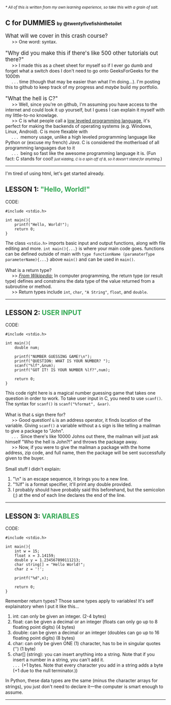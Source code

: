 <small><em>* All of this is written from my own learning experience, so take this with a grain of salt.</em></small>
<h2>C for DUMMIES <label style="font-size: 14px;">by @twentyfivefishinthetoilet</label></h2>
<label style="font-size: 17px; padding-bottom: 3px;">What will we cover in this crash course?</label><br>
<span style="padding-left: 20px; padding-bottom: 12px;">>> One word: syntax.</span>
<br>
<br>
<label style="font-size: 17px; padding-bottom: 5px;">"Why did you make this if there's like 500 other tutorials out there?"</label><br>
<span style="padding-left: 20px; padding-bottom: 12px;">>> I made this as a cheet sheet for myself so if I ever go dumb and forget what a switch does I don't need to go onto GeeksForGeeks for the 1000th <br>
<span style="padding-left: 20px; padding-bottom: 7px;">.&nbsp;.&nbsp;.&nbsp;time (though that may be easier than what I'm doing...). I'm posting this to github to keep track of my progress and <em>maybe</em> build my portfolio.<br><br>
<label style="font-size: 17px; padding-bottom: 5px;">"What the hell is C?"</label><br>
<span style="padding-left: 20px; padding-bottom: 7px;">>> Well, since you're on github, I'm assuming you have access to the internet and could look it up yourself, but I guess I can explain it myself with my little-to-no knowlage.<br>
<span style="padding-left: 20px; padding-bottom: 7px;">>> C is what people call a <a href="https://en.wikipedia.org/wiki/Low-level_programming_language" target="_blank">low leveled programming language</a>, it's perfect for making the backends of operating systems (e.g. Windows, Linux, Android). C is more flexable with<br>
<span style="padding-left: 20px; padding-bottom: 7px;">.&nbsp;.&nbsp;.&nbsp; memory usage, unlike a high leveled programming language like Python or (excuse my french) <em>Java</em>. C is considered the motherload of all programming languages due to it<br>
<span style="padding-left: 20px; padding-bottom: 7px;">.&nbsp;.&nbsp;.&nbsp; being so fast like the awesome programming language it is. (Fun fact: C stands for cool! <label style="font-size: 11px;"><em>just kidding, C is a spin off of B, so it doesn't stand for anything.</em></label>)
<hr>
I'm tired of using html, let's get started already.


<h2>LESSON 1: <label style="color: #32a852;">"Hello, World!"</label></h2>
<p>CODE:</p>
    
    #include <stdio.h>

    int main(){
        printf("Hello, World!");
        return 0;
    }

<label>The class</label> 
`<stdio.h>` 
<label>imports basic input and output functions, along with file editing and more.</label>
`int main(){...}` is where your main code goes. functions can be defined outside of main with `type functionName (paramaterType parameterName){...}` above `main()` and can be used in `main()`. 
<br><br>
What is a return type?<br>
<span style="padding-left: 20px; padding-bottom: 7px;">>> <a href="https://en.wikipedia.org/wiki/Return_type"><em>From Wikipedia:</em></a> In computer programming, the return type (or result type) defines and constrains the data type of the value returned from a subroutine or method.<br>
<span style="padding-left: 20px; padding-bottom: 7px;">>> Return types include `int`, `char`, `"A String"`, `float`, and `double`.
<hr>


<h2>LESSON 2: <label style="color: #32a852;">USER INPUT</label></h2>
<p>CODE:</p>
    
    #include <stdio.h>

    int main(){
        double num;

        printf("NUMBER GUESSING GAME!\n");
        printf("QUESTION: WHAT IS YOUR NUMBER? ");
        scanf("%lf",&num);
        printf("GOT IT! IS YOUR NUMBER %lf?",num);
        
        return 0;
    }

<label>This code right here is a magical number guessing game that takes one question in order to work. To take user input in C, you need to use `scanf()`. The syntax for `scanf()` is `scanf("%format", &var)`.</label><br>
<br>What is that `&` sign there for?<br>
<span style="padding-left: 20px; padding-bottom: 7px;">>> Good question! `&` is an address operator, it finds location of the variable. Giving `scanf()` a variable without a `&` sign is like telling a mailman to give a package to "John".<br>
<span style="padding-left: 20px; padding-bottom: 7px;">.&nbsp;.&nbsp;.&nbsp; Since there's like 10000 Johns out there, the mailman will just ask himself "Who the hell is John?!" and throws the package away.<br>
<span style="padding-left: 20px; padding-bottom: 7px;">>> Now, if you were to give the mailman a package with the home address, zip code, and full name, then the package will be sent successfully given to the buyer.<br><br>
Small stuff I didn't explain:
<ol>
    <li>"\n" is an escape sequence, it brings you to a new line.</li>
    <li>"%lf" is a format specifier, it'll print any double provided.</li>
    <li>I probably should have probably said this beforehand, but the semicolon (;) at the end of each line declares the end of the line.</li>
</ol>
<hr>

<h2>LESSON 3: <label style="color: #32a852;">VARIABLES</label></h2>
<p>CODE:</p>
    
    #include <stdio.h>

    int main(){
        int w = 15;
        float x = 3.14159;
        double y = 1.234567890111213;
        char string[] = "Hello World!";
        char z = '!';

        printf("%d",x);
        
        return 0;
    }

<label>Remember return types? Those same types apply to variables! It's self explainatory when I put it like this...</label><br>
<ol>
    <li>int: can only be given an integer. (2-4 bytes)</li>
    <li>float: can be given a decimal or an integer (floats can only go up to 8 floating point digits) (4 bytes)</li>
    <li>double: can be given a decimal or an integer (doubles can go up to 16 floating point digits) (8 bytes)
    <li>char: can only be given ONE (1) character, has to be in singular quotes ('') (1 byte)
    <li>char[] (string): you can insert anything into a string. Note that if you insert a number in a string, you can't add it.</li>
    <label>.&nbsp;.&nbsp;.&nbsp; (+1 bytes. Note that every character you add in a string adds a byte (+1 due to the null terminator.))</label>
</ol>
<label>In Python, these data types are the same (minus the character arrays for strings), you just don't need to declare it一the computer is smart enough to assume.</label>
<hr>